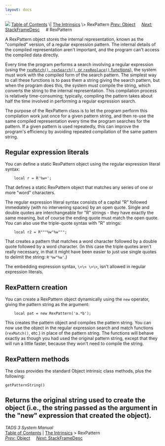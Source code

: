 ```yaml
---
layout: docs
---
```



<img src="topbar.jpg" data-border="0" />
<a href="toc.html" class="nav">Table of Contents</a> \|
<a href="builtins.html" class="nav">The Intrinsics</a> \> RexPattern  
<span class="navnp"><a href="objic.html" class="nav"><em>Prev:</em> Object</a>
   
<a href="framedesc.html" class="nav"><em>Next:</em> StackFrameDesc</a>
    </span>
# RexPattern

A RexPattern object stores the internal representation, known as the
"compiled" version, of a regular expression pattern. The internal
details of the compiled representation aren't important, and the program
can't access the compiled data directly.

Every time the program performs a search involving a regular expression
(using the [`rexMatch()`,
`rexSearch()`, or
`rexReplace()`
functions](tadsgen.html#rexmatch)), the system must work with the
compiled form of the search pattern. The simplest way to call these
functions is to pass them a string giving the search pattern, but when
the program does this, the system must compile the string, which
converts the string to the internal representation. This compilation
process is relatively time-consuming; typically, compiling the pattern
takes about half the time involved in performing a regular expression
search.

The purpose of the RexPattern class is to let the program perform this
compilation work just once for a given pattern string, and then re-use
the same compiled representation every time the program searches for the
pattern. If a given pattern is used repeatedly, this can improve the
program's efficiency by avoiding repeated compilation of the same
pattern string.

## <span id="rexlit">Regular expression literals</span>

You can define a static RexPattern object using the regular expression
literal syntax:

```
    local r = R'%w+';
```

That defines a static RexPattern object that matches any series of one
or more "word" characters.

The regular expression literal syntax consists of a capital "R" followed
immediately (with no intervening spaces) by an open quote. Single and
double quotes are interchangeable for "R" strings - they have exactly
the same meaning, but of course the ending quote must match the open
quote. You can also use the triple-quote syntax with "R" strings:

```
    local r2 = R"""%w"%w""";
```

That creates a pattern that matches a word character followed by a
double quote followed by a word character. (In this case the triple
quotes aren't really necessary, in that it might have been easier to
just use single quotes to delimit the string:
`R'%w"%w'`.)

The embedding expression syntax, `\<\< \>\>`,
isn't allowed in regular expression literals.

## RexPattern creation

You can create a RexPattern object dynamically using the
`new` operator, giving the pattern string as the
argument:

```
    local pat = new RexPattern('a.*b');
```

This creates the pattern object and compiles the pattern string. You can
now use the object in the regular expression search and match functions
(`rexMatch()`, etc.) in place of the pattern
string. The functions will behave exactly as though you had used the
original pattern string, except that they will run a little faster,
because they won't need to compile the string.

## RexPattern methods

The class provides the standard Object intrinsic class methods, plus the
following:

`getPatternString()`



Returns the original string used to create the object (i.e., the string
passed as the argument in the "new" expression that created the object).
------------------------------------------------------------------------



*TADS 3 System Manual*  
<a href="toc.html" class="nav">Table of Contents</a> \|
<a href="builtins.html" class="nav">The Intrinsics</a> \> RexPattern  
<span class="navnp"><a href="objic.html" class="nav"><em>Prev:</em> Object</a>
   
<a href="framedesc.html" class="nav"><em>Next:</em> StackFrameDesc</a>
    </span>


